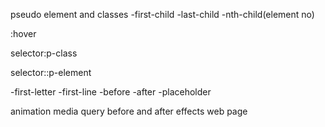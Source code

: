 pseudo element and classes
-first-child 
-last-child 
-nth-child(element no)

:hover

selector:p-class 

selector::p-element 

-first-letter 
-first-line 
-before 
-after 
-placeholder


animation 
media query 
before and after effects 
web page 